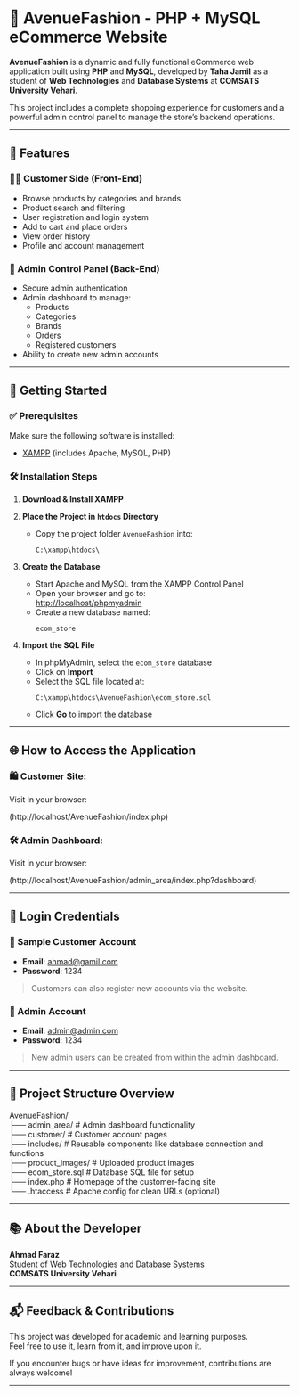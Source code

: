 # 👗 AvenueFashion - PHP + MySQL eCommerce Website

**AvenueFashion** is a dynamic and fully functional eCommerce web application built using **PHP** and **MySQL**, developed by **Taha Jamil** as a student of **Web Technologies** and **Database Systems** at **COMSATS University Vehari**.

This project includes a complete shopping experience for customers and a powerful admin control panel to manage the store’s backend operations.

---

## 📌 Features

### 🧑‍💻 Customer Side (Front-End)
- Browse products by categories and brands
- Product search and filtering
- User registration and login system
- Add to cart and place orders
- View order history
- Profile and account management

### 🔐 Admin Control Panel (Back-End)
- Secure admin authentication
- Admin dashboard to manage:
  - Products
  - Categories
  - Brands
  - Orders
  - Registered customers
- Ability to create new admin accounts

---

## 🚀 Getting Started

### ✅ Prerequisites
Make sure the following software is installed:

- [XAMPP](https://www.apachefriends.org/index.html) (includes Apache, MySQL, PHP)

### 🛠 Installation Steps

1. **Download & Install XAMPP**

2. **Place the Project in `htdocs` Directory**
   - Copy the project folder `AvenueFashion` into:
     ```
     C:\xampp\htdocs\
     ```

3. **Create the Database**
   - Start Apache and MySQL from the XAMPP Control Panel
   - Open your browser and go to:  
     [http://localhost/phpmyadmin](http://localhost/phpmyadmin)
   - Create a new database named:
     ```
     ecom_store
     ```

4. **Import the SQL File**
   - In phpMyAdmin, select the `ecom_store` database
   - Click on **Import**
   - Select the SQL file located at:
     ```
     C:\xampp\htdocs\AvenueFashion\ecom_store.sql
     ```
   - Click **Go** to import the database

---

## 🌐 How to Access the Application

### 🛍 Customer Site:
Visit in your browser:

(http://localhost/AvenueFashion/index.php)




### 🛠 Admin Dashboard:
Visit in your browser:

(http://localhost/AvenueFashion/admin_area/index.php?dashboard)



---

## 🔑 Login Credentials

### 👤 Sample Customer Account
- **Email**: ahmad@gamil.com  
- **Password**: 1234

> Customers can also register new accounts via the website.

### 👮 Admin Account
- **Email**: admin@admin.com  
- **Password**: 1234

> New admin users can be created from within the admin dashboard.

---

## 📁 Project Structure Overview

AvenueFashion/ <br>
├── admin_area/         # Admin dashboard functionality <br>
├── customer/           # Customer account pages <br>
├── includes/           # Reusable components like database connection and functions <br>
├── product_images/     # Uploaded product images <br>
├── ecom_store.sql      # Database SQL file for setup <br>
├── index.php           # Homepage of the customer-facing site<br>
└── .htaccess           # Apache config for clean URLs (optional) <br>




---

## 📚 About the Developer

**Ahmad Faraz**  
Student of Web Technologies and Database Systems  
**COMSATS University Vehari**

---

## 📬 Feedback & Contributions

This project was developed for academic and learning purposes.  
Feel free to use it, learn from it, and improve upon it.

If you encounter bugs or have ideas for improvement, contributions are always welcome!

---

